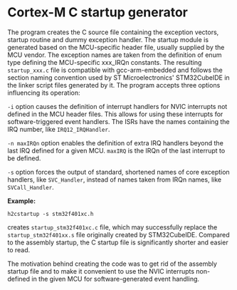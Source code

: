# Cortex-M C startup generator
The program creates the C source file containing the exception vectors, startup routine and dummy exception handler.
The startup module is generated based on the MCU-specific header file, usually supplied by the MCU vendor.
The exception names are taken from the definition of enum type defining the MCU-specific xxx_IRQn constants.
The resulting `startup_xxx.c` file is compatible with gcc-arm-embedded and follows the section naming convention used by ST Microelectronics' STM32CubeIDE in the linker script files generated by it.
The program accepts three options influencing its operation:

`-i` option causes the definition of interrupt handlers for NVIC interrupts not defined in the MCU header files. This allows for using these interrupts for software-triggered event handlers. The ISRs have the names containing the IRQ number, like `IRQ12_IRQHandler`.

`-n maxIRQn` option enables the definition of extra IRQ handlers beyond the last IRQ defined for a given MCU. `maxIRQ` is the IRQn of the last interrupt to be defined.
  
`-s` option forces the output of standard, shortened names of core exception handlers, like `SVC_Handler`, instead of names taken from IRQn names, like `SVCall_Handler`.

**Example:**

`h2cstartup -s stm32f401xc.h`
  
creates `startup_stm32f401xc.c` file, which may successfully replace the `startup_stm32f401xx.s` file originally created by STM32CubeIDE. Compared to the assembly startup, the C startup file is significantly shorter and easier to read.

The motivation behind creating the code was to get rid of the assembly startup file and to make it convenient to use the NVIC interrupts non-defined in the given MCU for software-generated event handling.
